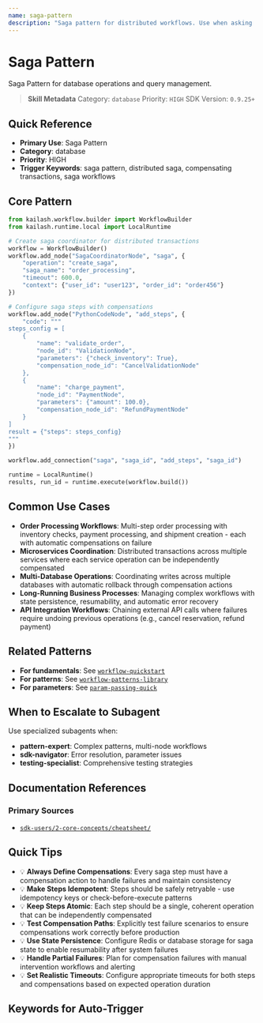 ```yaml
---
name: saga-pattern
description: "Saga pattern for distributed workflows. Use when asking 'saga pattern', 'distributed saga', 'compensating transactions', 'saga workflows', or 'distributed coordination'."
---
```


# Saga Pattern

Saga Pattern for database operations and query management.

> **Skill Metadata**
> Category: `database`
> Priority: `HIGH`
> SDK Version: `0.9.25+`

## Quick Reference

- **Primary Use**: Saga Pattern
- **Category**: database
- **Priority**: HIGH
- **Trigger Keywords**: saga pattern, distributed saga, compensating transactions, saga workflows

## Core Pattern

```python
from kailash.workflow.builder import WorkflowBuilder
from kailash.runtime.local import LocalRuntime

# Create saga coordinator for distributed transactions
workflow = WorkflowBuilder()
workflow.add_node("SagaCoordinatorNode", "saga", {
    "operation": "create_saga",
    "saga_name": "order_processing",
    "timeout": 600.0,
    "context": {"user_id": "user123", "order_id": "order456"}
})

# Configure saga steps with compensations
workflow.add_node("PythonCodeNode", "add_steps", {
    "code": """
steps_config = [
    {
        "name": "validate_order",
        "node_id": "ValidationNode",
        "parameters": {"check_inventory": True},
        "compensation_node_id": "CancelValidationNode"
    },
    {
        "name": "charge_payment",
        "node_id": "PaymentNode",
        "parameters": {"amount": 100.0},
        "compensation_node_id": "RefundPaymentNode"
    }
]
result = {"steps": steps_config}
"""
})

workflow.add_connection("saga", "saga_id", "add_steps", "saga_id")

runtime = LocalRuntime()
results, run_id = runtime.execute(workflow.build())
```

## Common Use Cases

- **Order Processing Workflows**: Multi-step order processing with inventory checks, payment processing, and shipment creation - each with automatic compensations on failure
- **Microservices Coordination**: Distributed transactions across multiple services where each service operation can be independently compensated
- **Multi-Database Operations**: Coordinating writes across multiple databases with automatic rollback through compensation actions
- **Long-Running Business Processes**: Managing complex workflows with state persistence, resumability, and automatic error recovery
- **API Integration Workflows**: Chaining external API calls where failures require undoing previous operations (e.g., cancel reservation, refund payment)

## Related Patterns

- **For fundamentals**: See [`workflow-quickstart`](#)
- **For patterns**: See [`workflow-patterns-library`](#)
- **For parameters**: See [`param-passing-quick`](#)

## When to Escalate to Subagent

Use specialized subagents when:
- **pattern-expert**: Complex patterns, multi-node workflows
- **sdk-navigator**: Error resolution, parameter issues
- **testing-specialist**: Comprehensive testing strategies

## Documentation References

### Primary Sources
- [`sdk-users/2-core-concepts/cheatsheet/`](../../../sdk-users/2-core-concepts/cheatsheet/)

## Quick Tips

- 💡 **Always Define Compensations**: Every saga step must have a compensation action to handle failures and maintain consistency
- 💡 **Make Steps Idempotent**: Steps should be safely retryable - use idempotency keys or check-before-execute patterns
- 💡 **Keep Steps Atomic**: Each step should be a single, coherent operation that can be independently compensated
- 💡 **Test Compensation Paths**: Explicitly test failure scenarios to ensure compensations work correctly before production
- 💡 **Use State Persistence**: Configure Redis or database storage for saga state to enable resumability after system failures
- 💡 **Handle Partial Failures**: Plan for compensation failures with manual intervention workflows and alerting
- 💡 **Set Realistic Timeouts**: Configure appropriate timeouts for both steps and compensations based on expected operation duration

## Keywords for Auto-Trigger

<!-- Trigger Keywords: saga pattern, distributed saga, compensating transactions, saga workflows -->
